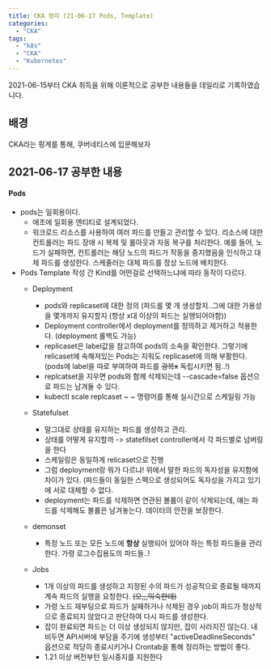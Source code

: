 ```yaml
---
title: CKA 정리 (21-06-17 Pods, Template)
categories:
  - "CKA"
tags:
  - "k8s"
  - "CKA"
  - "Kubernetes"
---
```

2021-06-15부터 CKA 취득을 위해 이론적으로 공부한 내용들을 데일리로 기록하였습니다.
<!--more-->

## 배경
CKA라는 핑계를 통해, 쿠버네티스에 입문해보자

## 2021-06-17 공부한 내용
#### Pods
  - pods는 일회용이다.
    - 애초에 일회용 엔티티로 설계되었다.
    - 워크로드 리소스를 사용하여 여러 파드를 만들고 관리할 수 있다. 리소스에 대한 컨트롤러는 파드 장애 시 복제 및 롤아웃과 자동 복구를 처리한다. 예를 들어, 노드가 실패하면, 컨트롤러는 해당 노드의 파드가 작동을 중지했음을 인식하고 대체 파드를 생성한다. 스케줄러는 대체 파드를 정상 노드에 배치한다.
  - Pods Template 작성 간 Kind를 어떤걸로 선택하느냐에 따라 동작이 다르다. 
    - Deployment
      - pods와 replicaset에 대한 정의 (파드를 몇 개 생성할지..그에 대한 가용성을 몇개까지 유지할지 (항상 x대 이상의 파드는 실행되어야함))
      - Deployment controller에서 deployment를 정의하고 제거하고 적용한다. (deployment 롤백도 가능)
      - replicaset은 label값을 참고하여 pods의 소속을 확인한다. 그렇기에 relicaset에 속해져있는 Pods는 지워도 replicaset에 의해 부활한다. (pods에 label을 따로 부여하여 파드를 ~~광복x~~ 독립시키면 됨..!)
      - replcatset을 지우면 pods와 함께 삭제되는데 --cascade=false 옵션으로 파드는 남겨둘 수 있다.
      - kubectl scale replcaset ~ ~ 명령어를 통해 실시간으로 스케일링 가능


    - Statefulset
      - 말그대로 상태를 유지하는 파드를 생성하고 관리.
      - 상태를 어떻게 유지할까 -> statefilset controller에서 각 파드별로 넘버링을 한다 
      - 스케일링은 동일하게 relicaset으로 진행 
      - 그럼 deployment랑 뭐가 다르냐! 위에서 말한 파드의 독자성을 유지함에 차이가 있다. (파드들이 동일한 스펙으로 생성되어도 독자성을 가지고 있기에 서로 대체할 수 없다.
      - deployment는 파드를 삭제하면 연관된 볼륨이 같이 삭제되는데, 얘는 파드를 삭제해도 볼륨은 남겨놓는다. 데이터의 안전을 보장한다.
    
    - demonset
      - 특정 노드 또는 모든 노드에 **항상** 실행되어 있어야 하는 특정 파드들을 관리한다. 가령 로그수집용도의 파드들..!

    - Jobs
      - 1개 이상의 파드를 생성하고 지정된 수의 파드가 성공적으로 종료될 때까지 계속 파드의 실행을 요청한다. ~~(오,,,익숙한데)~~
      - 가령 노드 재부팅으로 파드가 실패하거나 삭제된 경우 job이 파드가 정상적으로 종료되지 않았다고 판단하여 다시 파드를 생성한다.
      - 잡이 완료되면 파드는 더 이상 생성되지 않지만, 잡이 사라지진 않는다. 내비두면 API서버에 부담을 주기에 생성부터 "activeDeadlineSeconds" 옵션으로 적당히 종료시키거나 Crontab을 통해 정리하는 방법이 좋다.
      - 1.21 이상 버전부턴 일시중지를 지원한다 

